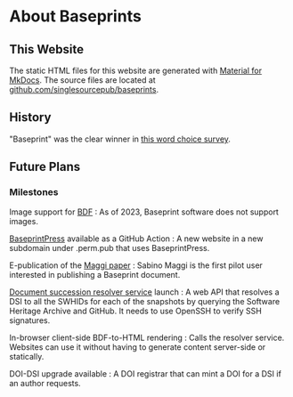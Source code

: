 About Baseprints
================


This Website
------------

The static HTML files for this website are generated with
[Material for MkDocs](https://squidfunk.github.io/mkdocs-material/).
The source files are located at
[github.com/singlesourcepub/baseprints](https://github.com/singlesourcepub/baseprints).


History
-------

"Baseprint" was the clear winner in
[this word choice survey](https://github.com/singlesourcepub/community/discussions/51).


Future Plans
------------

### Milestones

Image support for [BDF](bdf/index.md)
: As of 2023, Baseprint software does not support images.
    
[BaseprintPress](https://gitlab.com/perm.pub/baseprintpress) available as a GitHub Action
: A new website in a new subdomain under .perm.pub that uses BaseprintPress.

E-publication of the [Maggi paper](https://github.com/castedo/ten-years-challenge-pulsed-drive)
: Sabino Maggi is the first pilot user interested in publishing a Baseprint document.

[Document succession resolver service](https://github.com/singlesourcepub/baseprints/discussions/7) launch
: A web API that resolves a DSI to all the SWHIDs for each of the snapshots by querying the
Software Heritage Archive and GitHub. It needs to use OpenSSH to verify SSH signatures.

In-browser client-side BDF-to-HTML rendering
: Calls the resolver service. Websites can use it without having to generate content
server-side or statically.

DOI-DSI upgrade available
: A DOI registrar that can mint a DOI for a DSI if an author requests.

